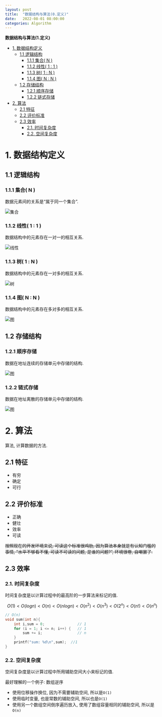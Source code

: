 ```yaml
---
layout: post
title:  "数据结构与算法(0.定义)"
date:   2022-08-01 08:00:00
categories: Algorithm
---
```

**数据结构与算法(1.定义)**

- [1. 数据结构定义](#1-数据结构定义)
  - [1.1 逻辑结构](#11-逻辑结构)
    - [1.1.1 集合( N )](#111-集合-n-)
    - [1.1.2 线性( 1 : 1 )](#112-线性-1--1-)
    - [1.1.3 树( 1 : N )](#113-树-1--n-)
    - [1.1.4 图( N : N )](#114-图-n--n-)
  - [1.2 存储结构](#12-存储结构)
    - [1.2.1 顺序存储](#121-顺序存储)
    - [1.2.2 链式存储](#122-链式存储)
- [2. 算法](#2-算法)
  - [2.1 特征](#21-特征)
  - [2.2 评价标准](#22-评价标准)
  - [2.3 效率](#23-效率)
    - [2.1. 时间复杂度](#21-时间复杂度)
    - [2.2. 空间复杂度](#22-空间复杂度)

# 1. 数据结构定义

## 1.1 逻辑结构

### 1.1.1 集合( N )

数据元素间的关系是“属于同一个集合”.

![集合](/assets/images/2022-08-01-data-structure-algorithm-definition-collection.png)

### 1.1.2 线性( 1 : 1 )

数据结构中的元素存在一对一的相互关系.

![线性](/assets/images/2022-08-01-data-structure-algorithm-definition-linear.png)

### 1.1.3 树( 1 : N )

数据结构中的元素存在一对多的相互关系.

![树](/assets/images/2022-08-01-data-structure-algorithm-definition-tree.png)

### 1.1.4 图( N : N )

数据结构中的元素存在多对多的相互关系.

![图](/assets/images/2022-08-01-data-structure-algorithm-definition-graph.png)

## 1.2 存储结构

### 1.2.1 顺序存储

数据在地址连续的存储单元中存储的结构.

![图](/assets/images/2022-08-01-data-structure-algorithm-definition-continuous.png)

### 1.2.2 链式存储

数据在地址离散的存储单元中存储的结构.

![图](/assets/images/2022-08-01-data-structure-algorithm-definition-linked.png)


# 2. 算法

算法, 计算数据的方法.

## 2.1 特征

* 有穷
* 确定
* 可行

## 2.2 评价标准

* 正确
* 健壮
* 效率
* 可读

~~按照现在的开发环境来说, 可读这个标准很鸡肋, 因为算法本身就是有认知门槛的事情, ”水平不够看不懂, 可读不可读的问题, 是谁的问题?”, 环境很卷, 自嘲罢了.~~

## 2.3 效率

### 2.1. 时间复杂度

时间复杂度是以计算过程中的最高阶的一步算法来标记的值.

$$
O(1) < O(log n) < O(n) < O(nlog n) < O(n^2) < O(n^3) < O(2^n) < O(n!) < O(n^n)
$$

```C
// O(n)
void sum(int n){
    int i,sum = 0;               // 1
    for (i = 1; i <= n; i++) {   // 1
        sum += i;                // n
    }
    printf("sum: %d\n",sum);  //1
}
```

### 2.2. 空间复杂度

空间复杂度是以计算过程中所用辅助空间大小来标记的值.

最好理解的一个例子: 数组逆序

* 使用位移操作换位, 因为不需要辅助空间, 所以是`O(1)`
* 使用临时变量, 也是常数的辅助空间, 所以也是`O(1)`
* 使用另一个数组空间倒序遍历放入, 使用了数组容量相同的辅助空间, 所以是`O(n)`
